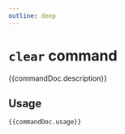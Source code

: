 ```yaml
---
outline: deep
---
```

# `clear` command

<script setup lang="ts">
import {data as docs} from "./cli.data.js";
const commandDoc = docs.clear;
</script>

{{commandDoc.description}}

## Usage
```shell-vue
{{commandDoc.usage}}
```
<div v-html="commandDoc.options"></div>
